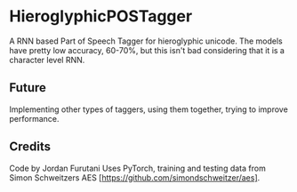 # HieroglyphicPOSTagger

A RNN based Part of Speech Tagger for hieroglyphic unicode. The models have pretty low accuracy, 60-70%, but this isn't bad considering that it is a character level RNN.

## Future
Implementing other types of taggers, using them together, trying to improve performance.

## Credits
Code by Jordan Furutani
Uses PyTorch, training and testing data from Simon Schweitzers AES [https://github.com/simondschweitzer/aes]. 
